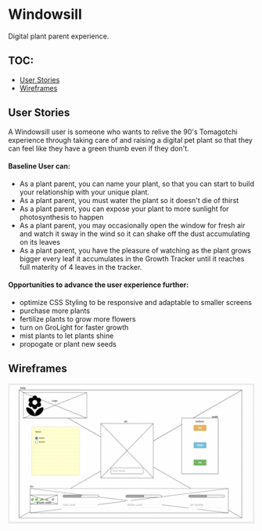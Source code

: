 # Windowsill
Digital plant parent experience.


## TOC:

- [User Stories](#user-stories)
- [Wireframes](#wireframes)


## User Stories
A Windowsill user is someone who wants to relive the 90's Tomagotchi experience through taking care of and raising a digital pet plant so that they can feel like they have a green thumb even if they don't.

#### Baseline User can:
- As a plant parent, you can name your plant, so that you can start to build your relationship with your unique plant.
- As a plant parent, you must water the plant so it doesn't die of thirst
- As a plant parent, you can expose your plant to more sunlight for photosynthesis to happen
- As a plant parent, you may occasionally open the window for fresh air and watch it sway in the wind so it can shake off the dust accumulating on its leaves
- As a plant parent, you have the pleasure of watching as the plant grows bigger every leaf it accumulates in the Growth Tracker until it reaches full materity of 4 leaves in the tracker.

#### Opportunities to advance the user experience further:
- optimize CSS Styling to be responsive and adaptable to smaller screens
- purchase more plants
- fertilize plants to grow more flowers
- turn on GroLight for faster growth
- mist plants to let plants shine
- propogate or plant new seeds


## Wireframes
![Wireframe](Images/wireframe.png)


